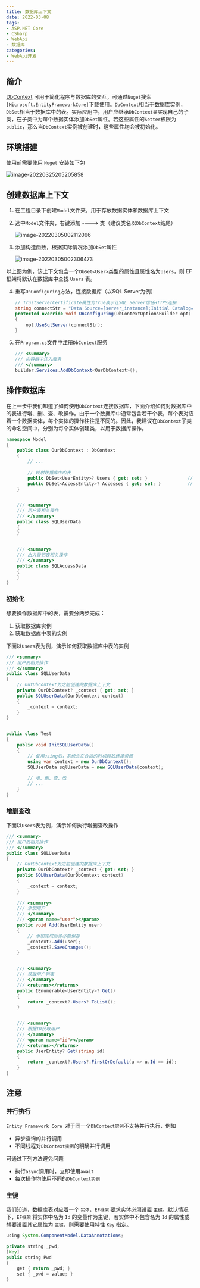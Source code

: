 ```yaml
---
title: 数据库上下文
date: 2022-03-08
tags:
- ASP.NET Core
- CSharp
- WebApi
- 数据库
categories:
- WebApi开发
---
```


## 简介

[DbContext](https://docs.microsoft.com/en-us/dotnet/api/microsoft.entityframeworkcore.dbcontext?view=efcore-6.0) 可用于简化程序与数据库的交互，可通过`Nuget`搜索`[Microsoft.EntityFrameworkCore]`下载使用。`DbContext`相当于数据库实例，`DbSet`相当于数据库中的表。实际应用中，用户应继承`DbContext类`实现自己的子类，在子类中为每个数据实体添加`DbSet`属性。若这些属性的`Setter`权限为`public`，那么当`DbContext`实例被创建时，这些属性均会被初始化。



## 环境搭建

使用前需要使用 `Nuget` 安装如下包

![image-20220325205205858](http://imagebed.krins.cloud/api/image/1648241526193.png)



## 创建数据库上下文

1. 在工程目录下创建`Model`文件夹，用于存放数据实体和数据库上下文

2. 选中`Model`文件夹，右键添加 ----> 类（建议类名以`DbContext`结尾）

   ![image-20220305002112066](https://xg3.jiashumao.net/2022/03/05/wWIr5HYg.png)



3. 添加构造函数，根据实际情况添加`DbSet`属性

   ![image-20220305002306473](https://xg3.jiashumao.net/2022/03/05/SCe2v9IZ.png)

​		以上图为例，该上下文包含一个`DbSet<User>`类型的属性且属性名为`Users`，则 EF 框架将默认在数据库中查找 `Users` 表。



4. 重写`OnConfiguring`方法，连接数据库（以SQL Server为例）

   ```c#
   // TrustServerCertificate属性为True表示让SQL Server信任HTTPS连接
   string connectStr = "Data Source=[server_instance];Initial Catalog=[database_name];User ID=[username];Pwd=[password];TrustServerCertificate=true";
   protected override void OnConfiguring(DbContextOptionsBuilder opt)
   {
       opt.UseSqlServer(connectStr);
   }
   ```

   

5. 在`Program.cs`文件中注册`DbContext`服务

   ```c#
   /// <summary>
   /// 向容器中注入服务
   /// </summary>
   builder.Services.AddDbContext<OurDbContext>();
   ```
   




## 操作数据库

在上一步中我们知道了如何使用`DbContext`连接数据库，下面介绍如何对数据库中的表进行增、删、查、改操作。由于一个数据库中通常包含若干个表，每个表对应着一个数据实体，每个实体的操作往往是不同的。因此，我建议在`DbContext`子类的命名空间中，分别为每个实体创建类，以用于数据库操作。

```c#
namespace Model
{
	public class OurDbContext : DbContext
    {
        // ...
    
        // 映射数据库中的表
        public DbSet<UserEntity>? Users { get; set; }               // 用户表
        public DbSet<AccessEntity>? Accesses { get; set; }          // 出入登记表
    }


    /// <summary>
    /// 用户表相关操作
    /// </summary>
    public class SQLUserData
    {
    }
    
    
    /// <summary>
    /// 出入登记表相关操作
    /// </summary>
    public class SQLAccessData
    {
    }
}
```



### 初始化

想要操作数据库中的表，需要分两步完成：

1. 获取数据库实例
2. 获取数据库中表的实例

下面以`Users`表为例，演示如何获取数据库中表的实例

```c#
/// <summary>
/// 用户表相关操作
/// </summary>
public class SQLUserData
{
    // OutDbContext为之前创建的数据库上下文
    private OurDbContext? _context { get; set; }
    public SQLUserData(OurDbContext context)
    {
        _context = context;
    } 
}


public class Test
{
	public void InitSQLUserData()
    {
        // 使用using后，系统会在合适的时机释放连接资源
    	using var context = new OurDbContext();   
        SQLUserData sqlUserData = new SQLUserData(context);
        
        // 增、删、查、改
        // ...
    }    
}
```



### 增删查改

下面以`Users`表为例，演示如何执行增删查改操作

```c#
/// <summary>
/// 用户表相关操作
/// </summary>
public class SQLUserData
{
    // OutDbContext为之前创建的数据库上下文
    private OurDbContext? _context { get; set; }
    public SQLUserData(OurDbContext context)
    {
        _context = context;
    } 
    
    /// <summary>
    /// 添加用户
    /// </summary>
    /// <param name="user"></param>
    public void Add(UserEntity user)
    {
        // 添加完成后务必要保存
        _context?.Add(user);
        _context?.SaveChanges();
    }


    /// <summary>
    /// 获取用户列表
    /// </summary>
    /// <returns></returns>
    public IEnumerable<UserEntity>? Get()
    {
        return _context?.Users?.ToList();
    }


    /// <summary>
    /// 根据ID获取用户
    /// </summary>
    /// <param name="id"></param>
    /// <returns></returns>
    public UserEntity? Get(string id)
    {
        return _context?.Users?.FirstOrDefault(u => u.Id == id);
    }
}
```



## 注意

### 并行执行

`Entity Framework Core `对于同一个`DbContext实例`不支持并行执行，例如

- 异步查询的并行调用
- 不同线程对`DbContext实例`的明确并行调用

可通过下列方法避免问题

- 执行`async`调用时，立即使用`await`
- 每次操作均使用不同的`DbContext实例`



### 主键

我们知道，数据库表对应着一个 `实体`，`EF框架` 要求实体必须设置 `主键`。默认情况下，`EF框架` 将实体中名为 `Id` 的变量作为主键，若实体中不包含名为 `Id` 的属性或想要设置其它属性为 `主键`，则需要使用特性 `Key` 指定。

```Java
using System.ComponentModel.DataAnnotations;

private string _pwd;
[Key]
public string Pwd
{
    get { return _pwd; }
    set { _pwd = value; }
}
```

